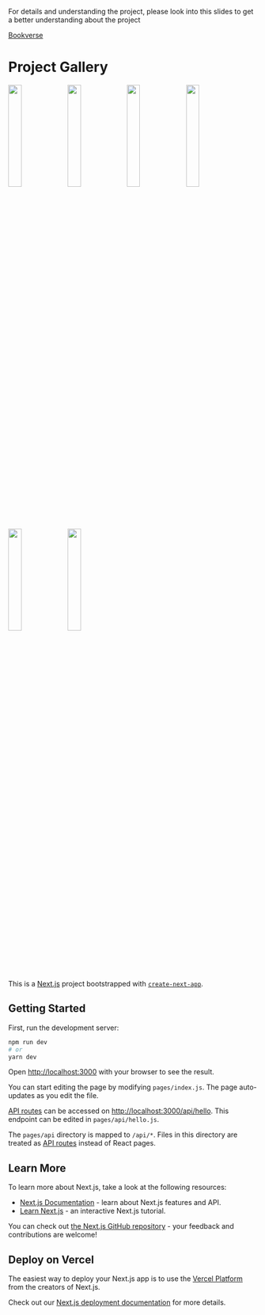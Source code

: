 For details and understanding the project, please look into this slides to get a better understanding about the project

[Bookverse](https://docs.google.com/presentation/d/1wtlRm7QEafqh1OT16XKdnHtZpEKh0Ae_0T8u-Pbiz3k/edit?usp=sharing)



# Project Gallery

<img src="https://user-images.githubusercontent.com/47170879/169556974-31a9a987-264a-4aa7-afa7-8c2aec230e80.png" width="23%"></img> 
<img src="https://user-images.githubusercontent.com/47170879/169565878-d57b1d93-4a53-46fb-8b36-013f667404c7.png" width="23%"></img> 
<img src="https://user-images.githubusercontent.com/47170879/169566400-96ab3a5d-9b87-4428-b2e2-38e67ebbfc8d.png" width="23%"></img> 
<img src="https://user-images.githubusercontent.com/47170879/169566425-1fdc106c-7516-4639-bc6a-9bb58c25074d.png" width="23%"></img> 
<img src="https://user-images.githubusercontent.com/47170879/169566451-9739a1a6-939c-490b-acfd-24f6782e38c0.png" width="23%"></img> 
<img src="https://user-images.githubusercontent.com/47170879/169566489-ef79f5d1-4530-4b4c-b646-323114e64e4f.png" width="23%"></img> 



This is a [Next.js](https://nextjs.org/) project bootstrapped with [`create-next-app`](https://github.com/vercel/next.js/tree/canary/packages/create-next-app).

## Getting Started

First, run the development server:

```bash
npm run dev
# or
yarn dev
```

Open [http://localhost:3000](http://localhost:3000) with your browser to see the result.

You can start editing the page by modifying `pages/index.js`. The page auto-updates as you edit the file.

[API routes](https://nextjs.org/docs/api-routes/introduction) can be accessed on [http://localhost:3000/api/hello](http://localhost:3000/api/hello). This endpoint can be edited in `pages/api/hello.js`.

The `pages/api` directory is mapped to `/api/*`. Files in this directory are treated as [API routes](https://nextjs.org/docs/api-routes/introduction) instead of React pages.

## Learn More

To learn more about Next.js, take a look at the following resources:

- [Next.js Documentation](https://nextjs.org/docs) - learn about Next.js features and API.
- [Learn Next.js](https://nextjs.org/learn) - an interactive Next.js tutorial.

You can check out [the Next.js GitHub repository](https://github.com/vercel/next.js/) - your feedback and contributions are welcome!

## Deploy on Vercel

The easiest way to deploy your Next.js app is to use the [Vercel Platform](https://vercel.com/new?utm_medium=default-template&filter=next.js&utm_source=create-next-app&utm_campaign=create-next-app-readme) from the creators of Next.js.

Check out our [Next.js deployment documentation](https://nextjs.org/docs/deployment) for more details.
